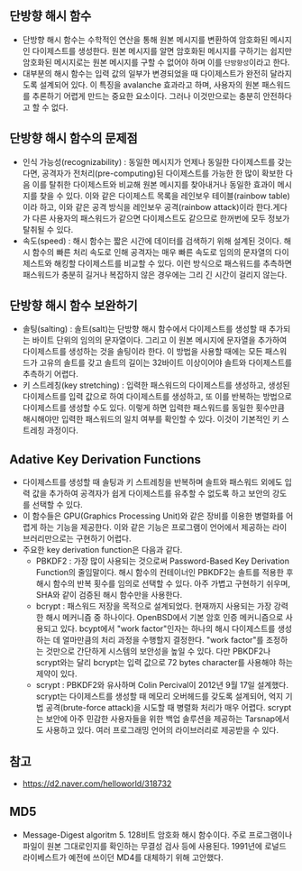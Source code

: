 ## 단방향 해시 함수
- 단방향 해시 함수는 수학적인 연산을 통해 원본 메시지를 변환하여 암호화된 메시지인 다이제스트를 생성한다. 원본 메시지를 알면 암호화된 메시지를 구하기는 쉽지만 암호화된 메시지로는 원본 메시지를 구할 수 없어야 하며 이를 `단방향성`이라고 한다.
- 대부분의 해시 함수는 입력 값의 일부가 변경되었을 때 다이제스트가 완전히 달라지도록 설계되어 있다. 이 특징을 avalanche 효과라고 하며, 사용자의 원본 패스워드를 추론하기 어렵게 만드는 중요한 요소이다. 그러나 이것만으로는 충분히 안전하다고 할 수 없다.

## 단방향 해시 함수의 문제점
  <ul><li>인식 가능성(recognizability) : 동일한 메시지가 언제나 동일한 다이제스트를 갖는다면, 공격자가 전처리(pre-computing)된 다이제스트를 가능한 한 많이 확보한 다음 이를 탈취한 다이제스트와 비교해 원본 메시지를 찾아내거나 동일한 효과이 메시지를 찾을 수 있다. 이와 같은 다이제스트 목록을 레인보우 테이블(rainbow table)이라 하고, 이와 같은 공격 방식을 레인보우 공격(rainbow attack)이라 한다.게다가 다른 사용자의 패스워드가 같으면 다이제스트도 같으므로 한꺼번에 모두 정보가 탈취될 수 있다.</li>
    <li>속도(speed) : 해시 함수는 짧은 시간에 데이터를 검색하기 위해 설계된 것이다. 해시 함수의 빠른 처리 속도로 인해 공격자는 매우 빠른 속도로 임의의 문자열의 다이제스트와 해킹할 다이제스트를 비교할 수 있다. 이런 방식으로 패스워드를 추측하면 패스워드가 충분히 길거나 복잡하지 않은 경우에는 그리 긴 시간이 걸리지 않는다.</li></ul>
    
## 단방향 해시 함수 보완하기
  <ul><li>솔팅(salting) : 솔트(salt)는 단방향 해시 함수에서 다이제스트를 생성할 때 추가되는 바이트 단위의 임의의 문자열이다. 그리고 이 원본 메시지에 문자열을 추가하여 다이제스트를 생성하는 것을 솔팅이라 한다. 이 방법을 사용할 때에는 모든 패스워드가 고유의 솔트를 갖고 솔트의 길이는 32바이트 이상이어야 솔트와 다이제스트를 추측하기 어렵다.</li>
    <li>키 스트레칭(key stretching) : 입력한 패스워드의 다이제스트를 생성하고, 생성된 다이제스트를 입력 값으로 하여 다이제스트를 생성하고, 또 이를 반복하는 방법으로 다이제스트를 생성할 수도 있다. 이렇게 하면 입력한 패스워드를 동일한 횟수만큼 해시해야만 입력한 패스워드의 일치 여부를 확인할 수 있다. 이것이 기본적인 키 스트레칭 과정이다.</li></ul>
    
## Adative Key Derivation Functions
- 다이제스트를 생성할 때 솔팅과 키 스트레칭을 반복하며 솔트와 패스워드 외에도 입력 값을 추가하여 공격자가 쉽게 다이제스트를 유추할 수 없도록 하고 보안의 강도를 선택할 수 있다.
- 이 함수들은 GPU(Graphics Processing Unit)와 같은 장비를 이용한 병렬화를 어렵게 하는 기능을 제공한다. 이와 같은 기능은 프로그램이 언어에서 제공하는 라이브러리만으로는 구현하기 어렵다.
- 주요한 key derivation function은 다음과 같다.
  <ul><li>PBKDF2 : 가장 많이 사용되는 것으로써 Password-Based Key Derivation Function의 줄임말이다. 해시 함수의 컨테이너인 PBKDF2는 솔트를 적용한 후 해시 함수의 반복 횟수를 임의로 선택할 수 있다. 아주 가볍고 구현하기 쉬우며, SHA와 같이 검증된 해시 함수만을 사용한다.</li>
    <li>bcrypt : 패스워드 저장을 목적으로 설계되었다. 현재까지 사용되는 가장 강력한 해시 메커니즘 중 하나이다. OpenBSD에서 기본 암호 인증 메커니즘으로 사용되고 있다. bcypt에서 "work factor"인자는 하나의 해시 다이제스트를 생성하는 데 얼마만큼의 처리 과정을 수행할지 결정한다. "work factor"를 조정하는 것만으로 간단하게 시스템의 보안성을 높일 수 있다. 다만 PBKDF2나 scrypt와는 달리 bcrypt는 입력 값으로 72 bytes character를 사용해야 하는 제약이 있다.</li> 
    <li>scrypt : PBKDF2와 유사하며 Colin Percival이 2012년 9월 17일 설계했다. scrypt는 다이제스트를 생성할 때 메모리 오버헤드를 갖도록 설계되어, 억지 기법 공격(brute-force attack)을 시도할 때 병렬화 처리가 매우 어렵다. scrypt는 보안에 아주 민감한 사용자들을 위한 백업 솔루션을 제공하는 Tarsnap에서도 사용하고 있다. 여러 프로그래밍 언어의 라이브러리로 제공받을 수 있다.</li></ul>

## 참고
- https://d2.naver.com/helloworld/318732

## MD5
- Message-Digest algoritm 5. 128비트 암호화 해시 함수이다. 주로 프로그램이나 파일이 원본 그대로인지를 확인하는 무결성 검사 등에 사용된다. 1991년에 로널드 라이베스트가 예전에 쓰이던 MD4를 대체하기 위해 고안했다. 
